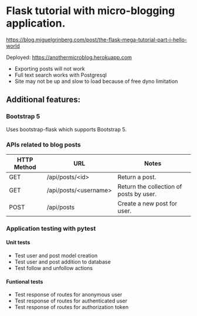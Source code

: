 # Flask tutorial with micro-blogging application.

https://blog.miguelgrinberg.com/post/the-flask-mega-tutorial-part-i-hello-world

Deployed: https://anothermicroblog.herokuapp.com
- Exporting posts will not work
- Full text search works with Postgresql
- Site may not be up and slow to load because of free dyno limitation

## Additional features:

### Bootstrap 5

Uses bootstrap-flask which supports Bootstrap 5.

### APIs related to blog posts

| HTTP Method | URL                         | Notes                                   |
|-------------|-----------------------------|-----------------------------------------|
| GET         | /api/posts/&lt;id&gt;       | Return a post.                          |
| GET         | /api/posts/&lt;username&gt; | Return the collection of posts by user. |
| POST        | /api/posts                  | Create a new post for user.             |

### Application testing with pytest

#### Unit tests
- Test user and post model creation
- Test user and post addition to database
- Test follow and unfollow actions

#### Funtional tests
- Test response of routes for anonymous user
- Test response of routes for authenticated user
- Test response of routes for authorization token
